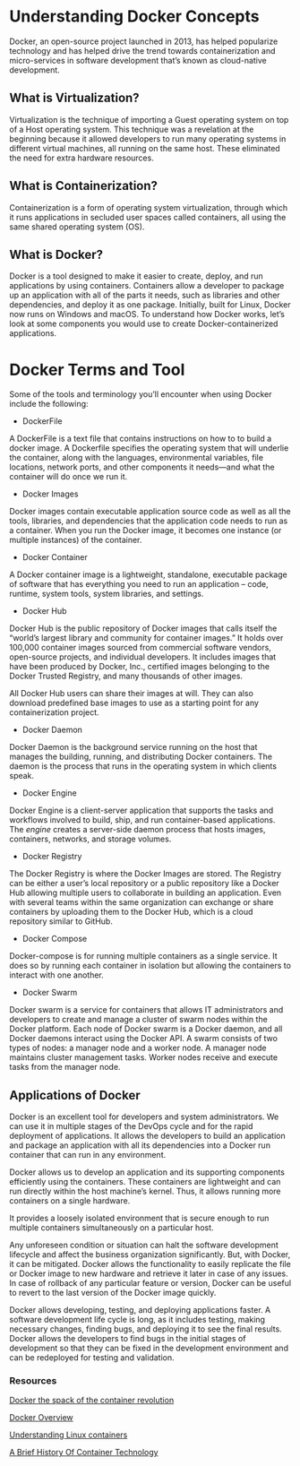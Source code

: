 # Understanding Docker Concepts

Docker, an open-source project launched in 2013,  has helped popularize technology and has helped drive the trend towards containerization and micro-services in software development that’s known as cloud-native development.

## What is Virtualization?
Virtualization is the technique of importing a Guest operating system on top of a Host operating system. This technique was a revelation at the beginning because it allowed developers to run many operating systems in different virtual machines, all running on the same host. These eliminated the need for extra hardware resources.

## What is Containerization?
Containerization is a form of operating system virtualization, through which it runs applications in secluded user spaces called containers, all using the same shared operating system (OS).

## What is Docker?
Docker is a tool designed to make it easier to create, deploy, and run applications by using containers. Containers allow a developer to package up an application with all of the parts it needs, such as libraries and other dependencies, and deploy it as one package. Initially, built for Linux, Docker now runs on Windows and macOS. To understand how Docker works, let’s look at some components you would use to create Docker-containerized applications. 

# Docker Terms and Tool
Some of the tools and terminology you’ll encounter when using Docker include the following:

* DockerFile

A DockerFile is a text file that contains instructions on how to to build a docker image. A Dockerfile specifies the operating system that will underlie the container, along with the languages, environmental variables, file locations, network ports, and other components it needs—and what the container will do once we run it.

* Docker Images

Docker images contain executable application source code as well as all the tools, libraries, and dependencies that the application code needs to run as a container. When you run the Docker image, it becomes one instance (or multiple instances) of the container.

* Docker Container

A Docker container image is a lightweight, standalone, executable package of software that has everything you need to run an application – code, runtime, system tools, system libraries, and settings.

* Docker Hub

Docker Hub is the public repository of Docker images that calls itself the “world’s largest library and community for container images.” It holds over 100,000 container images sourced from commercial software vendors, open-source projects, and individual developers. It includes images that have been produced by Docker, Inc., certified images belonging to the Docker Trusted Registry, and many thousands of other images.

All Docker Hub users can share their images at will. They can also download predefined base images to use as a starting point for any containerization project.

* Docker Daemon

Docker Daemon is the background service running on the host that manages the building, running, and distributing Docker containers. The daemon is the process that runs in the operating system in which clients speak.


* Docker Engine

Docker Engine is a client-server application that supports the tasks and workflows involved to build, ship, and run container-based applications. The *engine* creates a server-side daemon process that hosts images, containers, networks, and storage volumes.

* Docker Registry

The Docker Registry is where the Docker Images are stored. The Registry can be either a user’s local repository or a public repository like a Docker Hub allowing multiple users to collaborate in building an application. Even with several teams within the same organization can exchange or share containers by uploading them to the Docker Hub, which is a cloud repository similar to GitHub.

* Docker Compose

Docker-compose is for running multiple containers as a single service. It does so by running each container in isolation but allowing the containers to interact with one another.

* Docker Swarm

Docker swarm is a service for containers that allows IT administrators and developers to create and manage a cluster of swarm nodes within the Docker platform. Each node of Docker swarm is a Docker daemon, and all Docker daemons interact using the Docker API. A swarm consists of two types of nodes: a manager node and a worker node. A manager node maintains cluster management tasks. Worker nodes receive and execute tasks from the manager node.

## Applications of Docker

Docker is an excellent tool for developers and system administrators. We can use it in multiple stages of the DevOps cycle and for the rapid deployment of applications. It allows the developers to build an application and package an application with all its dependencies into a Docker run container that can run in any environment.

Docker allows us to develop an application and its supporting components efficiently using the containers. These containers are lightweight and can run directly within the host machine’s kernel. Thus, it allows running more containers on a single hardware.

It provides a loosely isolated environment that is secure enough to run multiple containers simultaneously on a particular host.

Any unforeseen condition or situation can halt the software development lifecycle and affect the business organization significantly. But, with Docker, it can be mitigated. Docker allows the functionality to easily replicate the file or Docker image to new hardware and retrieve it later in case of any issues. In case of rollback of any particular feature or version, Docker can be useful to revert to the last version of the Docker image quickly.

Docker allows developing, testing, and deploying applications faster. A software development life cycle is long, as it includes testing, making necessary changes, finding bugs, and deploying it to see the final results. Docker allows the developers to find bugs in the initial stages of development so that they can be fixed in the development environment and can be redeployed for testing and validation.


### Resources

[Docker the spack of the container revolution](https://www.infoworld.com/article/3204171/what-is-docker-the-spark-for-the-container-revolution.html#tk.ifw-infsb)

[Docker Overview](https://docs.docker.com/get-started/overview/)

[Understanding Linux containers](https://www.redhat.com/en/topics/containers?intcmp=7016000000127cYAAQ)

[A Brief History Of Container Technology](https://www.section.io/engineering-education/history-of-container-technology/)